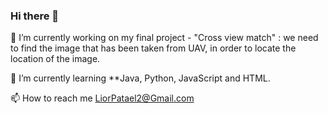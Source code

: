 ### Hi there 👋

🔭 I’m currently working on my final project - "Cross view match" : we need to find the image that has been taken from UAV, in order to locate the location of the image.

🌱 I’m currently learning **Java, Python, JavaScript and HTML.

📫 How to reach me LiorPatael2@Gmail.com



<!--

-->
